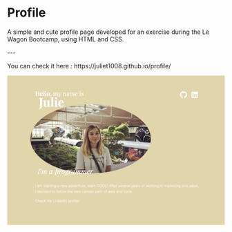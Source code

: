 <h1> Profile </h1>
<p>A simple and cute profile page developed for an exercise during the Le Wagon Bootcamp, using HTML and CSS.</p>

<p>---</p>

<p>You can check it here : https://juliet1008.github.io/profile/</p>


![Screenshot of my Watch List.](images/screenshot-profile.png)
